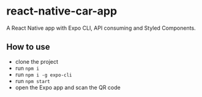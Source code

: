 # react-native-car-app
A React Native app with Expo CLI, API consuming and Styled Components.

## How to use
- clone the project
- run `npm i`
- run `npm i -g expo-cli`
- run `npm start`
- open the Expo app and scan the QR code
